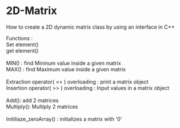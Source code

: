# 2D-Matrix
How to create a 2D dynamic matrix class by using an interface in C++ </br> 

Functions : </br> 
Set element() </br> 
get element() </br>  </br> 
MIN() : find Mininum value inside a given matrix </br> 
MAX() : find Maximum value inside a given matrix </br>  </br> 
Extraction operator( << ) overloading : print a matrix object </br> 
Insertion operator( >> ) overloading : Input values in a matrix object </br>  </br> 
Add(): add 2 matrices </br> 
Multiply(): Multiply 2 matrices </br>  </br> 
Initiliaze_zeroArray() : initializes a matrix with '0' </br> 




